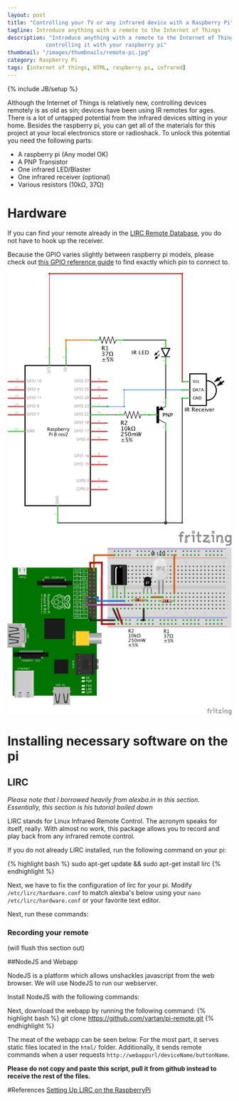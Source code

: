 ```yaml
---
layout: post
title: "Controlling your TV or any infrared device with a Raspberry Pi"
tagline: Introduce anything with a remote to the Internet of Things
description: "Introduce anything with a remote to the Internet of Things by
            controlling it with your raspberry pi"
thumbnail: "/images/thumbnails/remote-pi.jpg"
category: Raspberry Pi
tags: [internet of things, HTML, raspberry pi, infrared]
---
```

{% include JB/setup %}

Although the Internet of Things is relatively new, controlling devices remotely is as old as sin; devices have been using IR remotes for ages. There is a lot of untapped potential from the infrared devices sitting in your home. Besides the raspberry pi, you can get all of the materials for this project at your local electronics store or radioshack. To unlock this potential you need the following parts:

* A raspberry pi (Any model OK)
* A PNP Transistor
* One infrared LED/Blaster
* One infrared receiver (optional)
* Various resistors (10kΩ, 37Ω)

# Hardware

If you can find your remote already in the [LIRC Remote Database](http://lirc.sourceforge.net/remotes/), you do not have to hook up the receiver.

Because the GPIO varies slightly between raspberry pi models, please check out [this GPIO reference guide](http://raspi.tv/2014/rpi-gpio-quick-reference-updated-for-raspberry-pi-b) to find exactly which pin to connect to.

![Raspberry Pi Receiver/Transmitter Schematic](/images/remote-pi/schem.png)
![Breadboard example](/images/remote-pi/bb.png)


# Installing necessary software on the pi

## LIRC

*Please note that I borrowed heavily from alexba.in in this section. Essentially, this section is his tutorial boiled down*

LIRC stands for Linux Infrared Remote Control. The acronym speaks for itself, really. With almost no work, this package allows you to record and play back from any infrared remote control. 

If you do not already LIRC installed, run the following command on your pi:

{% highlight bash %}
    sudo apt-get update && sudo apt-get install lirc
{% endhighlight %}

Next, we have to fix the configuration of lirc for your pi. Modify `/etc/lirc/hardware.conf` to match alexba's below using your `nano /etc/lirc/hardware.conf` or your favorite text editor.

<script src="https://gist.github.com/vartan/984286efea1230664e3a.js"></script>

Next, run these commands:
<script src="https://gist.github.com/vartan/a4654f526915aadaaf31.js"></script>

### Recording your remote
(will flush this section out)

##NodeJS and Webapp

NodeJS is a platform which allows unshackles javascript from the web browser. We will use NodeJS to run our webserver.

Install NodeJS with the following commands:
<script src="https://gist.github.com/vartan/6dcdb707d003f19fb727.js"></script>

Next, download the webapp by running the following command:
{% highlight bash %}
git clone https://github.com/vartan/pi-remote.git
{% endhighlight %}

The meat of the webapp can be seen below. For the most part, it serves static files located in the `html/` folder. Additionally, it sends remote commands when a user requests `http://webappurl/deviceName/buttonName`. 

**Please do not copy and paste this script, pull it from github instead to receive the rest of the files.**
<script src="https://gist.github.com/vartan/fb6fd26006fb6fb87a90.js"></script>

#References
[Setting Up LIRC on the RaspberryPi](http://alexba.in/blog/2013/01/06/setting-up-lirc-on-the-raspberrypi/)
